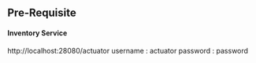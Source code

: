 ## Pre-Requisite  ##

#### Inventory Service ####
http://localhost:28080/actuator
username : actuator
password : password

